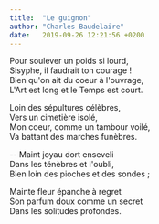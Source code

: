 ```yaml
---
title:  "Le guignon"
author: "Charles Baudelaire"
date:   2019-09-26 12:21:56 +0200
---
```


Pour soulever un poids si lourd,  
Sisyphe, il faudrait ton courage !  
Bien qu'on ait du coeur à l'ouvrage,  
L'Art est long et le Temps est court.

Loin des sépultures célèbres,  
Vers un cimetière isolé,  
Mon coeur, comme un tambour voilé,  
Va battant des marches funèbres.

-- Maint joyau dort enseveli  
Dans les ténèbres et l'oubli,  
Bien loin des pioches et des sondes ;

Mainte fleur épanche à regret  
Son parfum doux comme un secret  
Dans les solitudes profondes.
